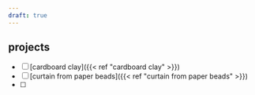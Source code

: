 ```yaml
---
draft: true
---
```

## projects
- [ ] [cardboard clay]({{< ref "cardboard clay" >}})
- [ ] [curtain from paper beads]({{< ref "curtain from paper beads" >}})
- [ ] 